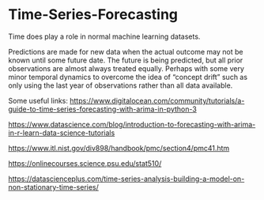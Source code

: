 # Time-Series-Forecasting
Time does play a role in normal machine learning datasets.

Predictions are made for new data when the actual outcome may not be known until some future date. The future is being predicted, but all prior observations are almost always treated equally. Perhaps with some very minor temporal dynamics to overcome the idea of “concept drift” such as only using the last year of observations rather than all data available.

Some useful links:
https://www.digitalocean.com/community/tutorials/a-guide-to-time-series-forecasting-with-arima-in-python-3

https://www.datascience.com/blog/introduction-to-forecasting-with-arima-in-r-learn-data-science-tutorials

https://www.itl.nist.gov/div898/handbook/pmc/section4/pmc41.htm

https://onlinecourses.science.psu.edu/stat510/

https://datascienceplus.com/time-series-analysis-building-a-model-on-non-stationary-time-series/


